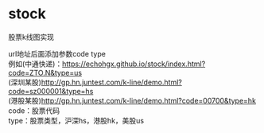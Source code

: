 # stock
股票k线图实现

url地址后面添加参数code type  
例如(中通快递)：https://echohgx.github.io/stock/index.html?code=ZTO.N&type=us   
(深圳某股)http://gp.hn.juntest.com/k-line/demo.html?code=sz000001&type=hs  
(港股某股)http://gp.hn.juntest.com/k-line/demo.html?code=00700&type=hk  
code：股票代码  
type：股票类型，沪深hs，港股hk，美股us  
